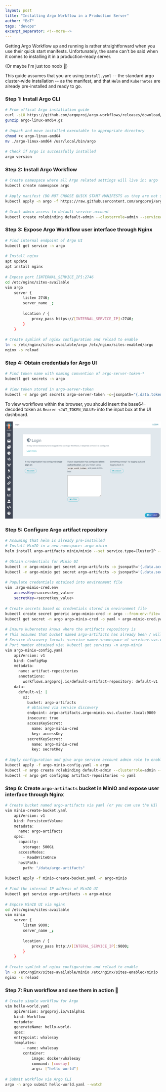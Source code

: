 ```yaml
---
layout: post
title: "Installing Argo Workflow in a Production Server"
author: "BoT"
tags: "devops"
excerpt_separator: <!--more-->
---
```


Getting Argo Workflow up and running is rather straightforward when you use their quick start manifests. Unfortunately, the same can't be said when it comes to installing it in a production-ready server.

<!--more-->

(Or maybe I'm just too noob 🥲)

This guide assumes that you are using `install.yaml` -- the standard argo cluster-wide installation -- as the manifest, and that `Helm` and `Kubernetes` are already pre-installed and ready to go.

### Step 1: Install Argo CLI

```bash
# From offical Argo installation guide
curl -sLO https://github.com/argoproj/argo-workflows/releases/download/v3.1.13/argo-linux-amd64.gz
gunzip argo-linux-amd64.gz

# Unpack and move installed executable to appropriate directory
chmod +x argo-linux-amd64
mv ./argo-linux-amd64 /usr/local/bin/argo

# Check if Argo is successfully installed
argo version
```

### Step 2: Install Argo Workflow

```bash
# Create namespace where all Argo related settings will live in: argo
kubectl create namespace argo

# Apply manifest (DO NOT CHOOSE QUICK START MANIFESTS as they are not suitable for production environment)
kubectl apply -n argo -f https://raw.githubusercontent.com/argoproj/argo-workflows/master/manifests/install.yaml

# Grant admin access to default service account
kubectl create rolebinding default-admin --clusterrole=admin --serviceaccount=default:default
```

### Step 3: Expose Argo Workflow user interface through Nginx

```bash
# Find internal endpoint of Argo UI
kubectl get service -n argo

# Install nginx
apt update
apt install nginx

# Expose port [INTERNAL_SERVICE_IP]:2746
cd /etc/nginx/sites-available
vim argo
	server {
		listen 2746;
		server_name _;

		location / {
			proxy_pass https://[INTERNAL_SERVICE_IP]:2746;
		}
	}

# Create symlink of nginx configuration and reload to enable
ln -s /etc/nginx/sites-available/argo /etc/nginx/sites-enabled/argo
nginx -s reload
```

### Step 4: Obtain credentials for Argo UI

```bash
# Find token name with naming convention of argo-server-token-*
kubectl get secrets -n argo

# View token stored in argo-server-token
kubectl -n argo get secrets argo-server-token -o=jsonpath="{.data.token}" | base64 -d; echo
```

To view workflows within the browser, you should insert the base64-decoded token as `Bearer <JWT_TOKEN_VALUE>` into the input box at the UI dashboard.

![Argo UI](../assets/202110_argo_prod/argo-login.png)

### Step 5: Configure Argo artifact repository

```bash
# Assuming that helm is already pre-installed
# Install MinIO in a new namespace: argo-minio
helm install argo-artifacts minio/minio --set service.type=ClusterIP --set fullnameOverride=argo-artifacts --namespace argo-minio

# Obtain credentials for Minio UI
kubectl -n argo-minio get secret argo-artifacts -o jsonpath='{.data.accesskey}' | base64 --decode; echo
kubectl -n argo-minio get secret argo-artifacts -o jsonpath='{.data.secretkey}' | base64 --decode; echo

# Populate credentials obtained into environment file
vim .argo-minio-cred.env
	accessKey=<accesskey_value>
	secretKey=<secretkey_value>

# Create secrets based on credentials stored in environment file
kubectl create secret generic argo-minio-cred -n argo --from-env-file=./.argo-minio-cred.env -o yaml
kubectl get secret -n argo argo-minio-cred -o yaml > argo-minio-cred.yaml

# Ensure kubernetes knows where the artifacts repository is
# This assumes that bucket named argo-artifacts has already been / will be created
# Service discovery format: <service-name>.<namespace-of-service>.svc.cluster.local
# Port number obtained via: kubectl get services -n argo-minio
vim argo-minio-config.yaml
	apiVersion: v1
	kind: ConfigMap
	metadata:
	  name: artifact-repositories
	  annotations:
		workflows.argoproj.io/default-artifact-repository: default-v1
	data:
	  default-v1: |
		s3:
		  bucket: argo-artifacts
		  # obtained via service discovery
		  endpoint: argo-artifacts.argo-minio.svc.cluster.local:9000
		  insecure: true
		  accessKeySecret:
			name: argo-minio-cred
			key: accessKey
		  secretKeySecret:
			name: argo-minio-cred
			key: secretKey

# Apply configuration and give argo service account admin role to enable communication with argo-minio namespace
kubectl apply -f argo-minio-config.yaml -n argo
kubectl -n argo create rolebinding default-admin --clusterrole=admin --serviceaccount=argo:default
kubectl -n argo get configmap artifact-repositories -o yaml
```

### Step 6: Create `argo-artifacts` bucket in MinIO and expose user interface through Nginx

```bash
# Create bucket named argo-artifacts via yaml (or you can use the UI)
vim minio-create-bucket.yaml
	apiVersion: v1
	kind: PersistentVolume
	metadata:
	  name: argo-artifacts
	spec:
	  capacity:
		storage: 500Gi
	  accessModes:
		- ReadWriteOnce
	  hostPath:
		path: "/data/argo-artifacts"

kubectl apply -f minio-create-bucket.yaml -n argo-minio

# Find the internal IP address of MinIO UI
kubectl get service argo-artifacts -n argo-minio

# Expose MinIO UI via nginx
cd /etc/nginx/sites-available
vim minio
	server {
		listen 9000;
		server_name _;

		location / {
			proxy_pass http://[INTERAL_SERVICE_IP]:9000;
		}
	}

# Create symlink of nginx configuration and reload to enable
ln -s /etc/nginx/sites-available/minio /etc/nginx/sites-enabled/minio
nginx -s reload
```

### Step 7: Run workflow and see them in action 🎉

```bash
# Create simple workflow for Argo
vim hello-world.yaml
	apiVersion: argoproj.io/v1alpha1
	kind: Workflow
	metadata:
	generateName: hello-world-
	spec:
	entrypoint: whalesay
	templates:
		- name: whalesay
		container:
			image: docker/whalesay
			command: [cowsay]
			args: ["hello world"]

# Submit workflow via Argo CLI
argo -n argo submit hello-world.yaml --watch
```
